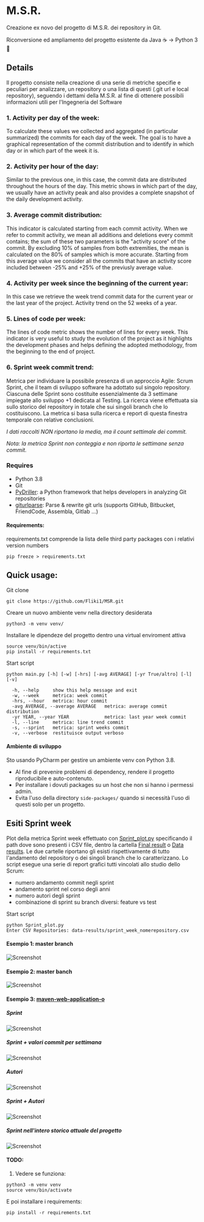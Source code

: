 # M.S.R.
Creazione ex novo del progetto di M.S.R. dei repository in Git. 

Riconversione ed ampliamento del progetto esistente da Java ☕ -> Python 3 🐍

## Details
Il progetto consiste nella creazione di una serie di metriche 
specifie e peculiari per analizzare, un repository o una lista
di questi (.git url e local repository), seguendo i dettami 
della M.S.R. al fine di ottenere possibili informazioni utili 
per l'Ingegneria del Software


### 1. Activity per day of the week:
To calculate these values we collected and aggregated (in particular summarized) the commits for each day of the week. The goal is to have a graphical representation of the commit
distribution and to identify in which day or in which part of the week it is.

### 2. Activity per hour of the day:
Similar to the previous one, in this case, the commit data are distributed throughout the hours of the day. 
This metric shows in which part of the day, we usually have an activity peak and also provides a complete snapshot of the daily development activity.

### 3. Average commit distribution:
This indicator is calculated starting from each commit activity.
When we refer to commit activity, we mean all additions
and deletions every commit contains; the sum of these two
parameters is the "activity score" of the commit.
By excluding 10% of samples from both extremities, the mean is calculated on the 80%
of samples which is more accurate. Starting from this average value we consider all
the commits that have an activity score included between -25% and +25% of the previusly average value.

### 4. Activity per week since the beginning of the current year:
In this case we retrieve the week trend commit data for the current year or the last year of the project.
Activity trend on the 52 weeks of a year.

### 5. Lines of code per week:
The lines of code metric shows the number of lines for every week. 
This indicator is very useful to study the evolution of the project as it highlights the
development phases and helps defining the adopted methodology, from the beginning to the end of project.

### 6. Sprint week commit trend:
Metrica per individuare la possibile presenza di un 
approccio Agile: Scrum Sprint, che il team di sviluppo 
software ha adottato sul singolo repository.
Ciascuna delle Sprint sono costituite essenzialmente da 3 
settimane impiegate allo sviluppo +1 dedicata al Testing.
La ricerca viene effettuata sia sullo storico del repository in totale
che sui singoli branch che lo costituiscono.
La metrica si basa sulla ricerca e report di questa finestra temporale
con relative conclusioni.

_I dati raccolti NON riportano la media, ma il count settimale dei commit._

_Nota: la metrica Sprint non conteggia e non riporta le settimane senza commit._

### Requires
[comment]: <> (Pronto prova)
* Python 3.8
* Git
* [PyDriller](https://github.com/ishepard/pydriller): a  Python framework that helps developers in analyzing Git repositories
* [giturlparse](https://pypi.org/project/giturlparse/): Parse & rewrite git urls (supports GitHub, Bitbucket, FriendCode, Assembla, Gitlab …)
#### Requirements:
requirements.txt comprende la lista delle third party packages con i relativi version numbers
````commandline
pip freeze > requirements.txt
````

## Quick usage:
Git clone
````commandline
git clone https://github.com/Fliki1/MSR.git
````
Creare un nuovo ambiente venv nella directory desiderata
````commandline
python3 -m venv venv/
````
Installare le dipendeze del progetto dentro una virtual enviroment attiva
````commandline
source venv/bin/active
pip install -r requirements.txt
````
Start script
````commandline
python main.py [-h] [-w] [-hrs] [-avg AVERAGE] [-yr True/altro] [-l] [-v]
````
````commandline
  -h, --help     show this help message and exit
  -w, --week     metrica: week commit
  -hrs, --hour   metrica: hour commit
  -avg AVERAGE, --average AVERAGE   metrica: average commit distribution
  -yr YEAR, --year YEAR             metrica: last year week commit
  -l, --line     metrica: line trend commit
  -s, --sprint   metrica: sprint weeks commit
  -v, --verbose  restituisce output verboso
````

#### Ambiente di sviluppo
Sto usando PyCharm per gestire un ambiente venv con Python 3.8.
* Al fine di prevenire problemi di dependency, rendere il progetto riproducibile e auto-contenuto.
* Per installare i dovuti packages su un host che non si hanno i permessi admin.
* Evita l'uso della directory `side-packages/` quando si necessità l'uso di questi solo per un progetto.

## Esiti Sprint week
Plot della metrica Sprint week effettuato con [Sprint_plot.py](Sprint_plot.py) specificando il path dove sono presenti i CSV file, dentro la cartella [Final result](./final-results) o [Data results](./data-results).
Le due cartelle riportano gli esisti rispettivamente di tutto l'andamento del repository o dei singoli branch che lo caratterizzano.
Lo script esegue una serie di report grafici tutti vincolati allo studio dello Scrum:
* numero andamento commit negli sprint
* andamento sprint nel corso degli anni
* numero autori degli sprint
* combinazione di sprint su branch diversi: feature vs test

Start script
````commandline
python Sprint_plot.py
Enter CSV Repositories: data-results/sprint_week_nomerepository.csv
````

#### Esempio 1: master branch

![Screenshot](fig/sprint_branch_es_1.png)

#### Esempio 2: master banch
![Screenshot](fig/sprint_branch_es_2.png)

#### Esempio 3: [maven-web-application-o](https://github.com/yuvaraj3115/maven-web-application-o)
##### Sprint
![Screenshot](fig/maven%20esiti.png)
##### Sprint + valori commit per settimana
![Screenshot](fig/maven%20esiti%20+%20esiti.png)
##### Autori
![Screenshot](fig/maven%20autori.png)
##### Sprint + Autori
![Screenshot](fig/sprint%20+%20autori.png)
##### Sprint nell'intero storico attuale del progetto
![Screenshot](fig/sprint%20week%20+%20no%20commit%20week.png)

#### TODO:

1. Vedere se funziona:
````commandline
python3 -m venv venv
source venv/bin/activate
````
E poi installare i requirements:
````commandline
pip install -r requirements.txt
````
